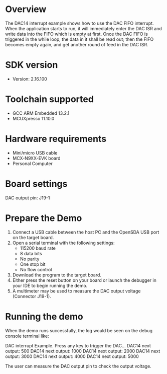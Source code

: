 Overview
========

The DAC14 interrupt example shows how to use the DAC FIFO interrupt. 
When the application starts to run, it will immediately enter the DAC
ISR and write data into the FIFO which is empty at first. Once the DAC 
FIFO is triggered in the while loop, the data in it shall be read out; 
then the FIFO becomes empty again, and get another round of feed in the 
DAC ISR.

SDK version
===========
- Version: 2.16.100

Toolchain supported
===================
- GCC ARM Embedded  13.2.1
- MCUXpresso  11.10.0

Hardware requirements
=====================
- Mini/micro USB cable
- MCX-N9XX-EVK board
- Personal Computer

Board settings
==============
DAC output pin: J19-1

Prepare the Demo
================
1.  Connect a USB cable between the host PC and the OpenSDA USB port on the target board. 
2.  Open a serial terminal with the following settings:
    - 115200 baud rate
    - 8 data bits
    - No parity
    - One stop bit
    - No flow control
3.  Download the program to the target board.
4.  Either press the reset button on your board or launch the debugger in your IDE to begin running the demo.
5.  A multimeter may be used to measure the DAC output voltage (Connector J19-1).

Running the demo
================
When the demo runs successfully, the log would be seen on the debug console terminal like:

DAC interrupt Example.
Press any key to trigger the DAC...
DAC14 next output: 500
DAC14 next output: 1000
DAC14 next output: 2000
DAC14 next output: 3000
DAC14 next output: 4000
DAC14 next output: 5000

The user can measure the DAC output pin to check the output voltage.

